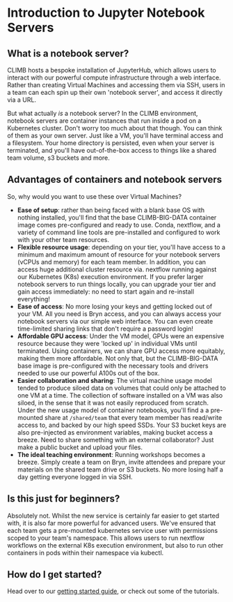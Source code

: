 # Introduction to Jupyter Notebook Servers

## What is a notebook server?

CLIMB hosts a bespoke installation of JupyterHub, which allows users to interact with our powerful compute infrastructure through a web interface. Rather than creating Virtual Machines and accessing them via SSH, users in a team can each spin up their own 'notebook server', and access it directly via a URL.

But what actually _is_ a notebook server? In the CLIMB environment, notebook servers are container instances that run inside a pod on a Kubernetes cluster. Don't worry too much about that though. You can think of them as your own server. Just like a VM, you'll have terminal access and a filesystem. Your home directory is persisted, even when your server is terminated, and you'll have out-of-the-box access to things like a shared team volume, s3 buckets and more.

## Advantages of containers and notebook servers

So, why would you want to use these over Virtual Machines?

- **Ease of setup**: rather than being faced with a blank base OS with nothing installed, you'll find that the base CLIMB-BIG-DATA container image comes pre-configured and ready to use. Conda, nextflow, and a variety of command line tools are pre-installed and configured to work with your other team resources.
- **Flexible resource usage**: depending on your tier, you'll have access to a minimum and maximum amount of resource for your notebook servers (vCPUs and memory) for each team member. In addition, you can access huge additional cluster resource via. nextflow running against our Kubernetes (K8s) execution environment. If you prefer larger notebook servers to run things locally, you can upgrade your tier and gain access immediately: no need to start again and re-install everything!
- **Ease of access**: No more losing your keys and getting locked out of your VM. All you need is Bryn access, and you can always access your notebook servers via our simple web interface. You can even create time-limited sharing links that don't require a password login!
- **Affordable GPU access**: Under the VM model, GPUs were an expensive resource because they were 'locked up' in individual VMs until terminated. Using containers, we can share GPU access more equitably, making them more affordable. Not only that, but the CLIMB-BIG-DATA base image is pre-configured with the necessary tools and drivers needed to use our powerful A100s out of the box.
- **Easier collaboration and sharing**: The virtual machine usage model tended to produce siloed data on volumes that could only be attached to one VM at a time. The collection of software installed on a VM was also siloed, in the sense that it was not easily reproduced from scratch. Under the new usage model of container notebooks, you'll find a a pre-mounted share at `/shared/team` that every team member has read/write access to, and backed by our high speed SSDs. Your S3 bucket keys are also pre-injected as environment variables, making bucket access a breeze. Need to share something with an external collaborator? Just make a public bucket and upload your files.
- **The ideal teaching environment**: Running workshops becomes a breeze. Simply create a team on Bryn, invite attendees and prepare your materials on the shared team drive or S3 buckets. No more losing half a day getting everyone logged in via SSH.

## Is this just for beginners?

Absolutely not. Whilst the new service is certainly far easier to get started with, it is also far more powerful for advanced users. We've ensured that each team gets a pre-mounted kubernetes service user with permissions scoped to your team's namespace. This allows users to run nextflow workflows on the external K8s execution environment, but also to run other containers in pods within their namespace via kubectl.

## How do I get started?

Head over to our [getting started guide](/notebook-servers/getting-started.md), or check out some of the tutorials.
